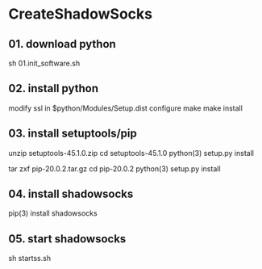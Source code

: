 # CreateShadowSocks

## 01. download python
sh 01.init_software.sh

## 02. install python
modify ssl in $python/Modules/Setup.dist
configure
make
make install

## 03. install setuptools/pip
unzip setuptools-45.1.0.zip
cd setuptools-45.1.0
python(3) setup.py install

tar zxf pip-20.0.2.tar.gz
cd pip-20.0.2
python(3) setup.py install

## 04. install shadowsocks
pip(3) install shadowsocks

## 05. start shadowsocks
sh startss.sh
